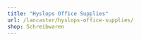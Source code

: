 ```yaml
---
title: "Hyslops Office Supplies"
url: /lancaster/hyslops-office-supplies/
shop: Schreibwaren
---
```

